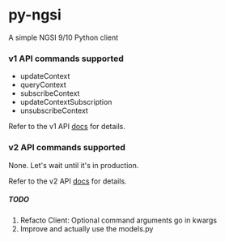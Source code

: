 # py-ngsi
A simple NGSI 9/10 Python client

### v1 API commands supported

-   updateContext
-   queryContext
-   subscribeContext
-   updateContextSubscription
-   unsubscribeContext

Refer to the v1 API [docs](https://github.com/telefonicaid/fiware-orion/blob/develop/doc/manuals/user/walkthrough_apiv1.md) for details.

### v2 API commands supported

None. Let's wait until it's in production.

Refer to the v2 API [docs](http://telefonicaid.github.io/fiware-orion/api/v2/cookbook/) for details.

##### TODO

1. Refacto Client: Optional command arguments go in kwargs
2. Improve and actually use the models.py
